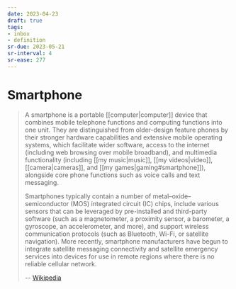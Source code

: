 ```yaml
---
date: 2023-04-23
draft: true
tags:
- inbox
- definition
sr-due: 2023-05-21
sr-interval: 4
sr-ease: 277
---
```


# Smartphone

> A smartphone is a portable [[computer|computer]] device that combines mobile
> telephone functions and computing functions into one unit. They are
> distinguished from older-design feature phones by their stronger hardware
> capabilities and extensive mobile operating systems, which facilitate wider
> software, access to the internet (including web browsing over mobile
> broadband), and multimedia functionality (including [[my music|music]],
> [[my videos|video]], [[camera|cameras]], and [[my games|gaming#smartphone]]),
> alongside core phone functions such as voice calls and text messaging.
>
> Smartphones typically contain a number of metal–oxide–semiconductor (MOS)
> integrated circuit (IC) chips, include various sensors that can be leveraged
> by pre-installed and third-party software (such as a magnetometer, a proximity
> sensor, a barometer, a gyroscope, an accelerometer, and more), and support
> wireless communication protocols (such as Bluetooth, Wi-Fi, or satellite
> navigation). More recently, smartphone manufacturers have begun to integrate
> satellite messaging connectivity and satellite emergency services into devices
> for use in remote regions where there is no reliable cellular network.
>
> -- [Wikipedia](https://en.wikipedia.org/wiki/Smartphone)
